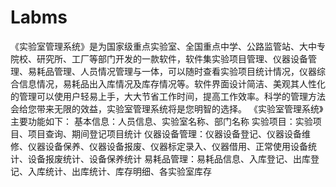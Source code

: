 # Labms
 《实验室管理系统》是为国家级重点实验室、全国重点中学、公路监管站、大中专院校、研究所、工厂等部门开发的一款软件，软件集实验项目管理、仪器设备管理、易耗品管理、人员情况管理与一体，可以随时查看实验项目统计情况，仪器综合信息情况，易耗品出入库情况及库存情况等。软件界面设计简洁、美观其人性化的管理可以使用户轻易上手，大大节省工作时间，提高工作效率。科学的管理方法会给您带来无限的效益，实验室管理系统将是您明智的选择。 《实验室管理系统》主要功能如下： 基本信息：人员信息、实验室名称、部门名称 实验项目：实验项目、项目查询、期间登记项目统计 仪器设备管理：仪器设备登记、仪器设备维修、仪器设备保养、仪器设备报废、仪器标定录入、仪器借用、正常使用设备统计、设备报废统计、设备保养统计 易耗品管理：易耗品信息、入库登记、出库登记、入库统计、出库统计、库存明细、各实验室库存 
